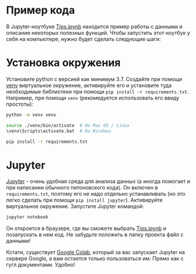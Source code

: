 # Пример кода

В Jupyter-ноутбуке [Tips.ipynb](Tips.ipynb) находится пример работы с данными и описание некоторых полезных функций. Чтобы запустить этот ноутбук у себя на компьютере, нужно будет сделать следующие шаги:

# Установка окружения

Установите python с версией как минимум 3.7. Создайте при помощи [venv](https://docs.python.org/3/library/venv.html) виртуальное окружение, активируйте его и установите туда необходимые библиотеки при помощи `pip install -r requirements.txt`. Например, при помощи `venv` (рекомедуется использовать его ввиду простоты):

```bash
python -m venv venv

source ./venv/bin/activate  # На Mac OS / Linux
\venv\Scripts\activate.bat  # На Windows

pip install -r requirements.txt
```

# Jupyter

[Jupyter](https://jupyter.org/) - очень удобная среда для анализа данных (а иногда помогает и при написании обычного питоновского кода). Он включен в `requirements.txt`, поэтому его не надо отдельно устанавливать (но это легко сделать при помощи `pip install jupyter`). Активируйте виртуальное окружение. Запустите Jupyter командой:

```bash
jupyter notebook
```

Он откроется в браузере, где вы сможете выбрать [Tips.ipynb](Tips.ipynb) и позапускать в нем код. Не забудьте положить в папку проекта файл с данными!

Кстати, существует [Google Colab](https://colab.research.google.com/), который за вас запускает Jupyter на сервере Google, а вам остается только пользоваться им. Прямо как с гугл документами. Удобно!